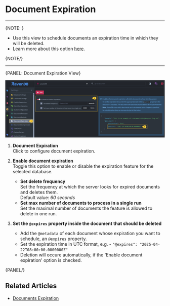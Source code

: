 ﻿# Document Expiration
---

{NOTE: }

* Use this view to schedule documents an expiration time in which they will be deleted.  
* Learn more about this option [here](../../../server/extensions/expiration).  

{NOTE/}

---

{PANEL: Document Expiration View}

![Figure 1. Document Expiration View](images/document-expiration.png "Set Document Expiration")

1. **Document Expiration**  
   Click to configure document expiration.

2. **Enable document expiration**  
   Toggle this option to enable or disable the expiration feature for the selected database.  
    * **Set delete frequency**  
      Set the frequency at which the server looks for expired documents and deletes them.  
      Default value: _60 seconds_
    * **Set max number of documents to process in a single run**  
      Set the maximal number of documents the feature is allowed to delete in one run.  

3. **Set the `@expires` property inside the document that should be deleted**  
   * Add the `@metadata` of each document whose expiration you want to schedule, an `@expires` property.  
   * Set the expiration time in UTC format, e.g. - `"@expires": "2025-04-22T08:00:00.0000000Z"`  
   * Deletion will occure automatically, if the 'Enable document expiration' option is checked.  

{PANEL/}

## Related Articles

- [Documents Expiration](../../../server/extensions/expiration)  
